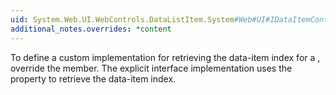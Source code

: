 ```yaml
---
uid: System.Web.UI.WebControls.DataListItem.System#Web#UI#IDataItemContainer#DataItemIndex
additional_notes.overrides: *content
---
```


<p>To define a custom implementation for retrieving the data-item index for a <xref href="System.Web.UI.WebControls.DataListItem"></xref>, override the <xref href="System.Web.UI.WebControls.DataListItem.ItemIndex"></xref> member. The explicit interface implementation uses the <xref href="System.Web.UI.WebControls.DataListItem.ItemIndex"></xref> property to retrieve the data-item index.</p>


